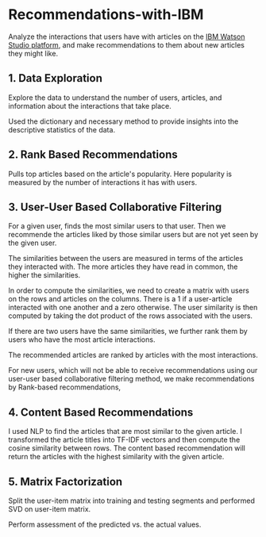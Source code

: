 # Recommendations-with-IBM

Analyze the interactions that users have with articles on the [IBM Watson Studio platform](https://www.ibm.com/cloud/watson-studio), and make recommendations to them about new articles they might like.

## 1. Data Exploration

Explore the data to understand the number of users, articles, and information about the interactions that take place.

Used the dictionary and necessary method to provide insights into the descriptive statistics of the data.

## 2. Rank Based Recommendations

Pulls top articles based on the article's popularity. Here popularity is measured by the number of interactions it has with users. 


## 3. User-User Based Collaborative Filtering

For a given user, finds the most similar users to that user. Then we recommende the articles liked by those similar users but are not yet seen by the given user.

The similarities between the users are measured in terms of the articles they interacted with. The more articles they have read in common, the higher the similarities. 

In order to compute the similarities, we need to create a matrix with users on the rows and articles on the columns. There is a 1 if a user-article interacted with one another and a zero otherwise. The user similarity is then computed by taking the dot product of the rows associated with the users.

If there are two users have the same similarities, we further rank them by users who have the most article interactions.

The recommended articles are ranked by articles with the most interactions.

For new users, which will not be able to receive recommendations using our user-user based collaborative filtering method, we make recommendations by Rank-based recommendations, 

## 4. Content Based Recommendations

I used NLP to find the articles that are most similar to the given article.
I transformed the article titles into TF-IDF vectors and then compute the cosine similarity between rows. The content based recommendation will return the articles with the highest similarity with the given article.


## 5. Matrix Factorization

Split the user-item matrix into training and testing segments and performed SVD on user-item matrix. 

Perform assessment of the predicted vs. the actual values.



